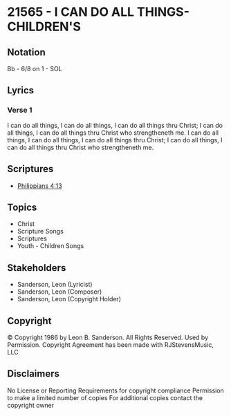 # 21565 - I CAN DO ALL THINGS-CHILDREN'S

## Notation

Bb - 6/8 on 1 - SOL

## Lyrics

### Verse 1

I can do all things, I can do all things, I can do all things thru Christ; I can do all things, I can do all things thru Christ who strengtheneth me. I can do all things, I can do all things, I can do all things thru Christ; I can do all things, I can do all things thru Christ who strengtheneth me.



## Scriptures

- [Philippians 4:13](https://www.biblegateway.com/passage/?search=Philippians%204%3A13)

## Topics

- Christ
- Scripture Songs
- Scriptures
- Youth - Children Songs

## Stakeholders

- Sanderson, Leon (Lyricist)
- Sanderson, Leon (Composer)
- Sanderson, Leon (Copyright Holder)

## Copyright

© Copyright 1986 by Leon B. Sanderson. All Rights Reserved. Used by Permission.
Copyright Agreement has been made with RJStevensMusic, LLC

## Disclaimers

No License or Reporting Requirements for copyright compliance
Permission to make a limited number of copies
For additional copies contact the copyright owner

